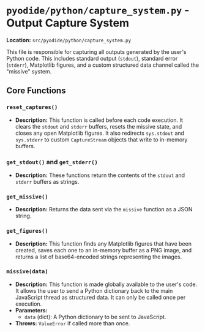 # `pyodide/python/capture_system.py` - Output Capture System

**Location:** `src/pyodide/python/capture_system.py`

This file is responsible for capturing all outputs generated by the user's Python code. This includes standard output (`stdout`), standard error (`stderr`), Matplotlib figures, and a custom structured data channel called the "missive" system.

## Core Functions

### `reset_captures()`
-   **Description:** This function is called before each code execution. It clears the `stdout` and `stderr` buffers, resets the missive state, and closes any open Matplotlib figures. It also redirects `sys.stdout` and `sys.stderr` to custom `CaptureStream` objects that write to in-memory buffers.

### `get_stdout()` and `get_stderr()`
-   **Description:** These functions return the contents of the `stdout` and `stderr` buffers as strings.

### `get_missive()`
-   **Description:** Returns the data sent via the `missive` function as a JSON string.

### `get_figures()`
-   **Description:** This function finds any Matplotlib figures that have been created, saves each one to an in-memory buffer as a PNG image, and returns a list of base64-encoded strings representing the images.

### `missive(data)`
-   **Description:** This function is made globally available to the user's code. It allows the user to send a Python dictionary back to the main JavaScript thread as structured data. It can only be called once per execution.
-   **Parameters:**
    -   `data` (dict): A Python dictionary to be sent to JavaScript.
-   **Throws:** `ValueError` if called more than once. 